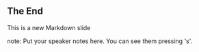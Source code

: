 ##  The End

This is a new Markdown slide

note:
    Put your speaker notes here.
    You can see them pressing 's'.
